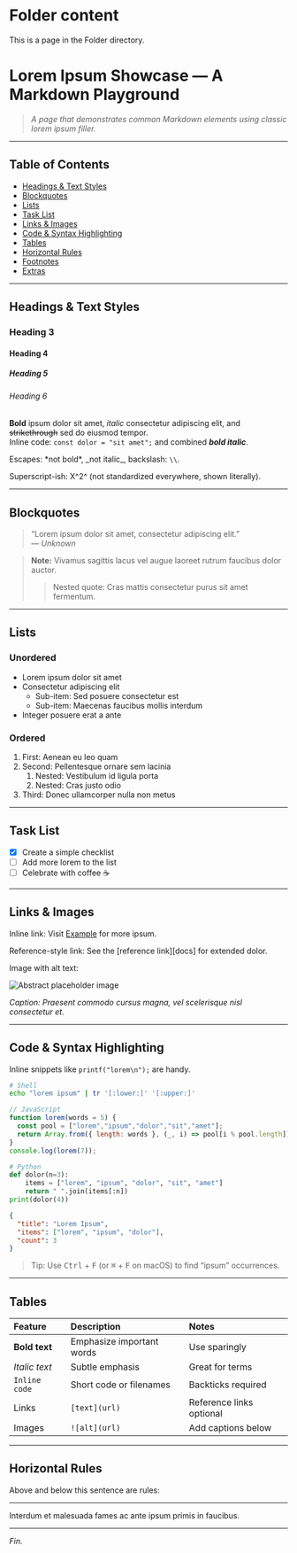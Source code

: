 # Folder content

This is a page in the Folder directory.

# Lorem Ipsum Showcase — A Markdown Playground

> *A page that demonstrates common Markdown elements using classic lorem ipsum filler.*

---

## Table of Contents
- [Headings & Text Styles](#headings--text-styles)
- [Blockquotes](#blockquotes)
- [Lists](#lists)
- [Task List](#task-list)
- [Links & Images](#links--images)
- [Code & Syntax Highlighting](#code--syntax-highlighting)
- [Tables](#tables)
- [Horizontal Rules](#horizontal-rules)
- [Footnotes](#footnotes)
- [Extras](#extras)

---

## Headings & Text Styles

### Heading 3
#### Heading 4
##### Heading 5
###### Heading 6

**Bold** ipsum dolor sit amet, *italic* consectetur adipiscing elit, and ~~strikethrough~~ sed do eiusmod tempor.  
Inline code: `const dolor = "sit amet";` and combined **_bold italic_**.

Escapes: \*not bold\*, \_not italic\_, backslash: `\\`.

Superscript-ish: X^2^ (not standardized everywhere, shown literally).

---

## Blockquotes

> “Lorem ipsum dolor sit amet, consectetur adipiscing elit.”  
> — *Unknown*

> **Note:** Vivamus sagittis lacus vel augue laoreet rutrum faucibus dolor auctor.
>
> > Nested quote: Cras mattis consectetur purus sit amet fermentum.

---

## Lists

### Unordered
- Lorem ipsum dolor sit amet
- Consectetur adipiscing elit
    - Sub-item: Sed posuere consectetur est
    - Sub-item: Maecenas faucibus mollis interdum
- Integer posuere erat a ante

### Ordered
1. First: Aenean eu leo quam
2. Second: Pellentesque ornare sem lacinia
    1. Nested: Vestibulum id ligula porta
    2. Nested: Cras justo odio
3. Third: Donec ullamcorper nulla non metus

---

## Task List

- [x] Create a simple checklist
- [ ] Add more lorem to the list
- [ ] Celebrate with coffee ☕️

---

## Links & Images

Inline link: Visit [Example](https://example.com) for more ipsum.

Reference-style link: See the [reference link][docs] for extended dolor.

Image with alt text:

![Abstract placeholder image](https://picsum.photos/800/300)

*Caption:* *Praesent commodo cursus magna, vel scelerisque nisl consectetur et.*

---

## Code & Syntax Highlighting

Inline snippets like `printf("lorem\n");` are handy.

```bash
# Shell
echo "lorem ipsum" | tr '[:lower:]' '[:upper:]'
```

```javascript
// JavaScript
function lorem(words = 5) {
  const pool = ["lorem","ipsum","dolor","sit","amet"];
  return Array.from({ length: words }, (_, i) => pool[i % pool.length]).join(" ");
}
console.log(lorem(7));
```

```python
# Python
def dolor(n=3):
    items = ["lorem", "ipsum", "dolor", "sit", "amet"]
    return " ".join(items[:n])
print(dolor(4))
```

```json
{
  "title": "Lorem Ipsum",
  "items": ["lorem", "ipsum", "dolor"],
  "count": 3
}
```

> Tip: Use <kbd>Ctrl</kbd> + <kbd>F</kbd> (or <kbd>⌘</kbd> + <kbd>F</kbd> on macOS) to find “ipsum” occurrences.

---

## Tables

| Feature        | Description                                 | Notes                    |
|:---------------|:---------------------------------------------|:-------------------------|
| **Bold text**  | Emphasize important words                    | Use sparingly            |
| *Italic text*  | Subtle emphasis                              | Great for terms          |
| `Inline code`  | Short code or filenames                      | Backticks required       |
| Links          | `[text](url)`                                | Reference links optional |
| Images         | `![alt](url)`                                | Add captions below       |

---

## Horizontal Rules

Above and below this sentence are rules:

---

Interdum et malesuada fames ac ante ipsum primis in faucibus.

---

*Fin.*
